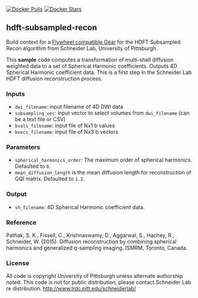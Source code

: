 [![Docker Pulls](https://img.shields.io/docker/pulls/scitran/hdft-subsampled-recon.svg)](https://hub.docker.com/r/scitran/hdft-subsampled-recon/)
[![Docker Stars](https://img.shields.io/docker/stars/scitran/hdft-subsampled-recon.svg)](https://hub.docker.com/r/scitran/hdft-subsampled-recon/)

## hdft-subsampled-recon

Build context for a [Flywheel compatible Gear](https://github.com/flywheel-io/gears/tree/master/spec) for the HDFT Subsampled Recon algorithm from Schneider Lab, University of Pittsburgh.

This **sample** code computes a transformation of multi-shell diffusion weighted data to a set of Spherical Harmonic coefficients. Outputs 4D Spherical Harmonic coefficient data. This is a first step in the Schneider Lab HDFT diffusion reconstruction process.

### Inputs

* `dwi_filename`: input filename of 4D DWI data
* `subsampling_vec`: input vector to select volumes from `dwi_filename` (can be a text file or CSV)
* `bvals_filename`: input file of Nx1 b values
* `bvecs_filename`: input file of Nx3 b vectors

### Parameters
* `spherical_harmonics_order`: The maximum order of spherical harmonics. Defaulted to `8`.
* `mean_diffusion_length`		is the mean diffusion length for reconstruction of GQI matrix. Defaulted to `1.2`.

### Output
* `sh_filename`: 4D Spherical Harmonic coefficient data.

### Reference
Pathak, S. K., Fissell, C., Krishnaswamy, D., Aggarwal, S., Hachey, R., Schneider, W. (2015).
Diffusion reconstruction by combining spherical harmonics and generalized q-sampling imaging.
ISMRM, Toronto, Canada.

### License
All code is copyright University of Pittsburgh unless alternate authorship noted.
This code is not for public distribution, please contact Schneider Lab re distribution.
http://www.lrdc.pitt.edu/schneiderlab/
